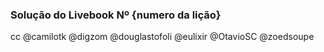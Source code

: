 ### Solução do Livebook Nº {numero da lição}

cc @camilotk @digzom @douglastofoli @eulixir @OtavioSC @zoedsoupe
